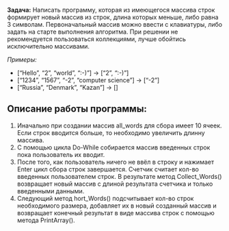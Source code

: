 
**Задача:**
 Написать программу, которая из имеющегося массива строк формирует новый массив из строк, 
длина которых меньше, либо равна 3 символам. Первоначальный массив можно ввести с клавиатуры, либо задать на старте выполнения алгоритма. При решении не рекомендуется пользоваться коллекциями, лучше обойтись исключительно массивами.

  *Примеры:*
* [“Hello”, “2”, “world”, “:-)”] → [“2”, “:-)”]
* [“1234”, “1567”, “-2”, “computer science”] → [“-2”]
* [“Russia”, “Denmark”, “Kazan”] → []

## Описание работы программы:

1. Иначально при создании массив all_words для сбора имеет 10 ячеек. Если строк вводится больше, то необходимо увеличить длинну массива.
2. С помощью цикла Do-While собирается массив введенных строк пока пользователь их вводит.
3. После того, как пользователь ничего не ввёл в строку и нажимает Enter цикл сбора строк завершается.  Счетчик считает кол-во введенных пользователем строк. 
В результате метод Collect_Words() возвращает новый массив с длиной результата счетчика и только введенными данными.
4. Следующий метод hort_Words() подсчитывает кол-во строк необходимого размера, добавляет их в новый созданный массив и возвращает конечный результат в виде массива строк с помощью метода PrintArray().
